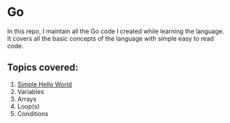 # Go
In this repo, I maintain all the Go code I created while learning the language. It covers all the basic concepts of the language with simple easy to read code.

## Topics covered:
1. [Simple Hello World](/Hello)
2. Variables
3. Arrays
4. Loop(s)
5. Conditions

